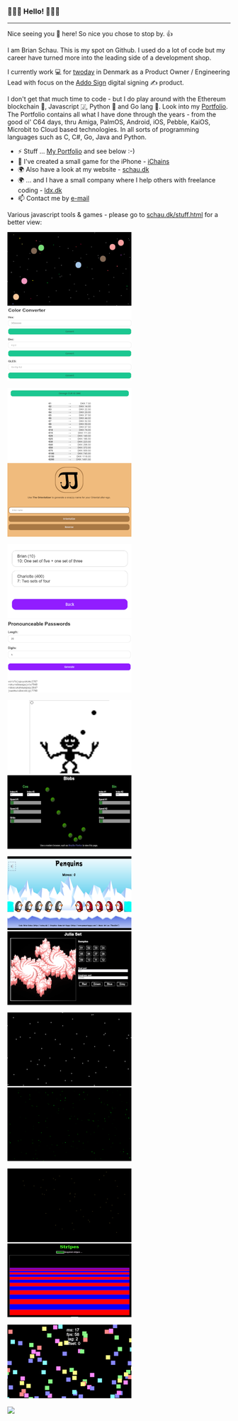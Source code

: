 ### 👋👋👋 Hello! 👋👋👋

***

Nice seeing you 🫵 here! So nice you chose to stop by. 👍

I am Brian Schau. This is my spot on Github. I used do a lot of code but my career have turned more into the leading side of a development shop.

I currently work 💻 for [twoday](https://twoday.com/) in Denmark as a Product Owner / Engineering Lead with focus on the [Addo Sign](https://addosign.com/) digital signing ✍️ product.

I don't get that much time to code - but I do play around with the Ethereum blockchain 🔗, Javascript 🇯, Python 🐍 and Go lang 💚.
Look into my [Portfolio](https://github.com/bschau/Portfolio). The Portfolio contains all what I have done through the years - from the good ol' C64 days, thru Amiga, PalmOS, Android, iOS, Pebble, KaiOS, Microbit to Cloud based technologies. In all sorts of programming languages such as C, C#, Go, Java and Python.

- ⚡ Stuff ... [My Portfolio](https://github.com/bschau/Portfolio) and see below :-)
- 📱 I've created a small game for the iPhone - [iChains](https://github.com/bschau/iChains)
- 🌍 Also have a look at my website - [schau.dk](https://schau.dk/)
- 🌍 ... and I have a small company where I help others with freelance coding - [ldx.dk](https://ldx.dk/)
- 📫 Contact me by [e-mail](mailto:brian@schau.dk)

Various javascript tools &amp; games - please go to [schau.dk/stuff.html](https://schau.dk/stuff.html) for a better view:

[![KaedeRxn](imgs/kaederxn.png)](https://schau.dk/games/kaederxn/)&nbsp;&nbsp;&nbsp;[![Color Converter](imgs/colconv.png)](https://schau.dk/tools/colconv/)

[![Euro to DKK](imgs/e2d.png)](https://schau.dk/tools/e2d/)&nbsp;&nbsp;&nbsp;[![The Orientalizer](imgs/orientalizer.png)](https://schau.dk/fun/orientalizer/)

[![Phase 10 Scorecard](imgs/pxsc.png)](https://schau.dk/games/pxsc/)&nbsp;&nbsp;&nbsp;[![Pronouncable Passwords](imgs/procpwds.png)](https://schau.dk/tools/procpwds/)

[![Juggle](imgs/juggle.png)](https://schau.dk/games/juggle/)&nbsp;&nbsp;&nbsp;[![Blobs](imgs/blobs.png)](https://schau.dk/demos/blobs/)

[![Penguins](imgs/penguins.png)](https://schau.dk/games/penguins/)&nbsp;&nbsp;&nbsp;[![Julia Set](imgs/julia.png)](https://schau.dk/demos/julia/)

[![Blinking Stars](imgs/blinking.png)](https://schau.dk/demos/blinking/)&nbsp;&nbsp;&nbsp;[![Starfield](imgs/starfield.png)](https://schau.dk/demos/starfield/)

[![Explosions](imgs/explosions.png)](https://schau.dk/demos/explosions/)&nbsp;&nbsp;&nbsp;[![Stripes](imgs/stripes.png)](https://schau.dk/demos/stripes/)

[![Rectangles](imgs/rect.png)](https://schau.dk/demos/rect/)

<a href="https://github.com/anuraghazra/github-readme-stats">
  <img align="center" src="https://github-readme-stats.vercel.app/api/top-langs/?username=bschau&langs_count=8&layout=compact&theme=radical" />
</a>
